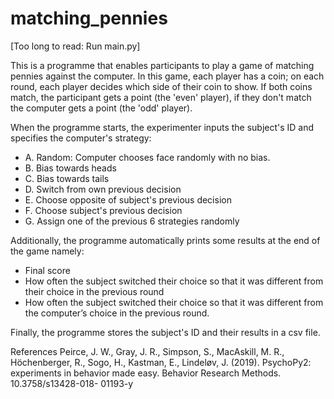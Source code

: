 # matching_pennies
[Too long to read: Run main.py]

This is a programme that enables participants to play a game of matching pennies against the computer. In this game, each player has a coin; on each round, each player decides which side of their coin to show. If both coins match, the participant gets a point (the 'even' player), if they don't match the computer gets a point (the 'odd' player).

When the programme starts, the experimenter inputs the subject's ID and specifies the computer's strategy:
- A. Random: Computer chooses face randomly with no bias.
- B. Bias towards heads
- C. Bias towards tails
- D. Switch from own previous decision
- E. Choose opposite of subject's previous decision
- F. Choose subject's previous decision
- G. Assign one of the previous 6 strategies randomly

Additionally, the programme automatically prints some results at the end of the game namely:
  - Final score
  - How often the subject switched their choice so that it was different from their choice in the previous round
  - How often the subject switched their choice so that it was different from the computer’s choice in the previous round.

Finally, the programme stores the subject's ID and their results in a csv file.




References
Peirce, J. W., Gray, J. R., Simpson, S., MacAskill, M. R., Höchenberger, R., Sogo, H., Kastman, E., Lindeløv,
J. (2019). PsychoPy2: experiments in behavior made easy. Behavior Research Methods. 10.3758/s13428-018-
01193-y
